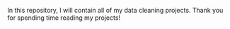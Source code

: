 In this repository, I will contain all of my data cleaning projects. Thank you for spending time reading my projects!
